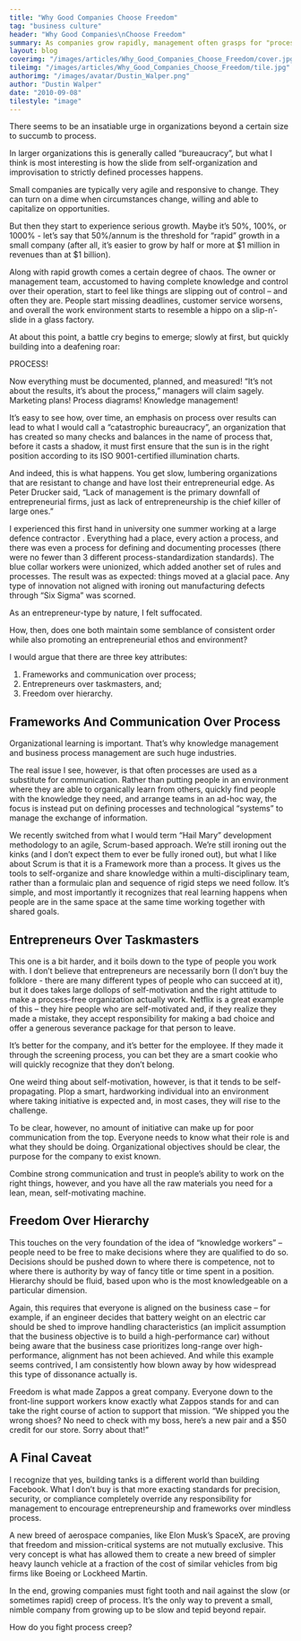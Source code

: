 ```yaml
---
title: "Why Good Companies Choose Freedom"
tag: "business culture"
header: "Why Good Companies\nChoose Freedom"
summary: As companies grow rapidly, management often grasps for "process" as a way to deal with increasing complexity. Success depends on their ability to fight this urge.
layout: blog
coverimg: "/images/articles/Why_Good_Companies_Choose_Freedom/cover.jpg"
tileimg: "/images/articles/Why_Good_Companies_Choose_Freedom/tile.jpg"
authorimg: "/images/avatar/Dustin_Walper.png"
author: "Dustin Walper"
date: "2010-09-08"
tilestyle: "image"
---
```


There seems to be an insatiable urge in organizations beyond a certain size to succumb to process.

In larger organizations this is generally called “bureaucracy”, but what I think is most interesting is how the slide from self-organization and improvisation to strictly defined processes happens.

Small companies are typically very agile and responsive to change. They can turn on a dime when circumstances change, willing and able to capitalize on opportunities.

But then they start to experience serious growth. Maybe it’s 50%, 100%, or 1000% - let’s say that 50%/annum is the threshold for “rapid” growth in a small company (after all, it’s easier to grow by half or more at $1 million in revenues than at $1 billion).

Along with rapid growth comes a certain degree of chaos. The owner or management team, accustomed to having complete knowledge and control over their operation, start to feel like things are slipping out of control – and often they are. People start missing deadlines, customer service worsens, and overall the work environment starts to resemble a hippo on a slip-n’-slide in a glass factory.

At about this point, a battle cry begins to emerge; slowly at first, but quickly building into a deafening roar:

PROCESS!

Now everything must be documented, planned, and measured! “It’s not about the results, it’s about the process,” managers will claim sagely. Marketing plans! Process diagrams! Knowledge management!

It’s easy to see how, over time, an emphasis on process over results can lead to what I would call a “catastrophic bureaucracy”, an organization that has created so many checks and balances in the name of process that, before it casts a shadow, it must first ensure that the sun is in the right position according to its ISO 9001-certified illumination charts.

And indeed, this is what happens. You get slow, lumbering organizations that are resistant to change and have lost their entrepreneurial edge. As Peter Drucker said, “Lack of management is the primary downfall of entrepreneurial firms, just as lack of entrepreneurship is the chief killer of large ones.”

I experienced this first hand in university one summer working at a large defence contractor . Everything had a place, every action a process, and there was even a process for defining and documenting processes (there were no fewer than 3 different process-standardization standards). The blue collar workers were unionized, which added another set of rules and processes. The result was as expected: things moved at a glacial pace. Any type of innovation not aligned with ironing out manufacturing defects through “Six Sigma” was scorned.

As an entrepreneur-type by nature, I felt suffocated.

How, then, does one both maintain some semblance of consistent order while also promoting an entrepreneurial ethos and environment?

I would argue that there are three key attributes:

1. Frameworks and communication over process;
2. Entrepreneurs over taskmasters, and;
3. Freedom over hierarchy.

## Frameworks And Communication Over Process ##

Organizational learning is important. That’s why knowledge management and business process management are such huge industries.

The real issue I see, however, is that often processes are used as a substitute for communication. Rather than putting people in an environment where they are able to organically learn from others, quickly find people with the knowledge they need, and arrange teams in an ad-hoc way, the focus is instead put on defining processes and technological “systems” to manage the exchange of information.

We recently switched from what I would term “Hail Mary” development methodology to an agile, Scrum-based approach. We’re still ironing out the kinks (and I don’t expect them to ever be fully ironed out), but what I like about Scrum is that it is a Framework more than a process. It gives us the tools to self-organize and share knowledge within a multi-disciplinary team, rather than a formulaic plan and sequence of rigid steps we need follow. It’s simple, and most importantly it recognizes that real learning happens when people are in the same space at the same time working together with shared goals.

## Entrepreneurs Over Taskmasters ##

This one is a bit harder, and it boils down to the type of people you work with. I don’t believe that entrepreneurs are necessarily born (I don’t buy the folklore - there are many different types of people who can succeed at it), but it does takes large dollops of self-motivation and the right attitude to make a process-free organization actually work. Netflix is a great example of this – they hire people who are self-motivated and, if they realize they made a mistake, they accept responsibility for making a bad choice and offer a generous severance package for that person to leave.

It’s better for the company, and it’s better for the employee. If they made it through the screening process, you can bet they are a smart cookie who will quickly recognize that they don’t belong.

One weird thing about self-motivation, however, is that it tends to be self-propagating. Plop a smart, hardworking individual into an environment where taking initiative is expected and, in most cases, they will rise to the challenge.

To be clear, however, no amount of initiative can make up for poor communication from the top. Everyone needs to know what their role is and what they should be doing. Organizational objectives should be clear, the purpose for the company to exist known.

Combine strong communication and trust in people’s ability to work on the right things, however, and you have all the raw materials you need for a lean, mean, self-motivating machine.

## Freedom Over Hierarchy ##

This touches on the very foundation of the idea of “knowledge workers” – people need to be free to make decisions where they are qualified to do so. Decisions should be pushed down to where there is competence, not to where there is authority by way of fancy title or time spent in a position. Hierarchy should be fluid, based upon who is the most knowledgeable on a particular dimension.

Again, this requires that everyone is aligned on the business case – for example, if an engineer decides that battery weight on an electric car should be shed to improve handling characteristics (an implicit assumption that the business objective is to build a high-performance car) without being aware that the business case prioritizes long-range over high-performance, alignment has not been achieved. And while this example seems contrived, I am consistently how blown away by how widespread this type of dissonance actually is.

Freedom is what made Zappos a great company. Everyone down to the front-line support workers know exactly what Zappos stands for and can take the right course of action to support that mission. “We shipped you the wrong shoes? No need to check with my boss, here’s a new pair and a $50 credit for our store. Sorry about that!”

## A Final Caveat ##

I recognize that yes, building tanks is a different world than building Facebook. What I don’t buy is that more exacting standards for precision, security, or compliance completely override any responsibility for management to encourage entrepreneurship and frameworks over mindless process.

A new breed of aerospace companies, like Elon Musk’s SpaceX, are proving that freedom and mission-critical systems are not mutually exclusive. This very concept is what has allowed them to create a new breed of simpler heavy launch vehicle at a fraction of the cost of similar vehicles from big firms like Boeing or Lockheed Martin.

In the end, growing companies must fight tooth and nail against the slow (or sometimes rapid) creep of process. It’s the only way to prevent a small, nimble company from growing up to be slow and tepid beyond repair.

How do you fight process creep?
